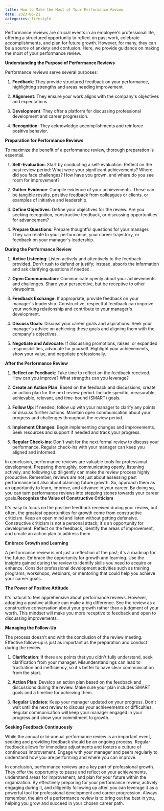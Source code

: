 ```yaml
---
title: How to Make the Most of Your Performance Review
date: 2023-06-21
categories: lifestyle
---
```



Performance reviews are crucial events in an employee's professional life, offering a structured opportunity to reflect on past work, celebrate accomplishments, and plan for future growth. However, for many, they can be a source of anxiety and confusion. Here, we provide guidance on making the most of your performance review.

**Understanding the Purpose of Performance Reviews**

Performance reviews serve several purposes:

1. **Feedback**: They provide structured feedback on your performance, highlighting strengths and areas needing improvement.

2. **Alignment**: They ensure your work aligns with the company's objectives and expectations.

3. **Development**: They offer a platform for discussing professional development and career progression.

4. **Recognition**: They acknowledge accomplishments and reinforce positive behavior.

**Preparation for Performance Reviews**

To maximize the benefit of a performance review, thorough preparation is essential.

1. **Self-Evaluation**: Start by conducting a self-evaluation. Reflect on the past review period: What were your significant achievements? Where did you face challenges? How have you grown, and where do you see room for improvement?

2. **Gather Evidence**: Compile evidence of your achievements. These can be tangible results, positive feedback from colleagues or clients, or examples of initiative and leadership.

3. **Define Objectives**: Define your objectives for the review. Are you seeking recognition, constructive feedback, or discussing opportunities for advancement?

4. **Prepare Questions**: Prepare thoughtful questions for your manager. They can relate to your performance, your career trajectory, or feedback on your manager's leadership.

**During the Performance Review**

1. **Active Listening**: Listen actively and attentively to the feedback provided. Don't rush to defend or justify; instead, absorb the information and ask clarifying questions if needed.

2. **Open Communication**: Communicate openly about your achievements and challenges. Share your perspective, but be receptive to other viewpoints.

3. **Feedback Exchange**: If appropriate, provide feedback on your manager's leadership. Constructive, respectful feedback can improve your working relationship and contribute to your manager's development.

4. **Discuss Goals**: Discuss your career goals and aspirations. Seek your manager's advice on achieving these goals and aligning them with the company's objectives.

5. **Negotiate and Advocate**: If discussing promotions, raises, or expanded responsibilities, advocate for yourself. Highlight your achievements, show your value, and negotiate professionally.

**After the Performance Review**

1. **Reflect on Feedback**: Take time to reflect on the feedback received. How can you improve? What strengths can you leverage?

2. **Create an Action Plan**: Based on the feedback and discussions, create an action plan for the next review period. Include specific, measurable, achievable, relevant, and time-bound (SMART) goals.

3. **Follow Up**: If needed, follow up with your manager to clarify any points or discuss further actions. Maintain open communication about your progress and challenges throughout the review period.

4. **Implement Changes**: Begin implementing changes and improvements. Seek resources and support if needed and track your progress.

5. **Regular Check-ins**: Don't wait for the next formal review to discuss your performance. Regular check-ins with your manager can keep you aligned and informed.

In conclusion, performance reviews are valuable tools for professional development. Preparing thoroughly, communicating openly, listening actively, and following up diligently can make the review process highly productive. Remember, reviews are not just about assessing past performance but also about planning future growth. So, approach them as an opportunity to learn, improve, and advance in your career. By doing so, you can turn performance reviews into stepping stones towards your career goals.**Recognize the Value of Constructive Criticism**

It's easy to focus on the positive feedback received during your review, but often, the greatest opportunities for growth come from constructive criticism. Keep an open mind and listen without getting defensive. Constructive criticism is not a personal attack; it's an opportunity for development. Reflect on the feedback, identify the areas of improvement, and create an action plan to address them.

**Embrace Growth and Learning**

A performance review is not just a reflection of the past; it's a roadmap for the future. Embrace the opportunity for growth and learning. Use the insights gained during the review to identify skills you need to acquire or enhance. Consider professional development activities such as training programs, workshops, webinars, or mentoring that could help you achieve your career goals.

**The Power of Positive Attitude**

It's natural to feel apprehensive about performance reviews. However, adopting a positive attitude can make a big difference. See the review as a constructive conversation about your growth rather than a judgment of your worth. This mindset will make you more receptive to feedback and open to discussing improvements.

**Managing the Follow-Up**

The process doesn't end with the conclusion of the review meeting. Effective follow-up is just as important as the preparation and conduct during the review.

1. **Clarification**: If there are points that you didn't fully understand, seek clarification from your manager. Misunderstandings can lead to frustration and inefficiency, so it's better to have clear communication from the start.

2. **Action Plan**: Develop an action plan based on the feedback and discussions during the review. Make sure your plan includes SMART goals and a timeline for achieving them.

3. **Regular Updates**: Keep your manager updated on your progress. Don't wait until the next review to discuss your achievements or difficulties. Regular communication will keep your manager engaged in your progress and show your commitment to growth.

**Seeking Feedback Continuously**

While the annual or bi-annual performance review is an important event, seeking and providing feedback should be an ongoing process. Regular feedback allows for immediate adjustments and fosters a culture of continuous improvement. Engage with your manager and peers regularly to understand how you are performing and where you can improve.

In conclusion, performance reviews are a key part of professional growth. They offer the opportunity to pause and reflect on your achievements, understand areas for improvement, and plan for your future within the organization. By effectively preparing for your performance review, actively engaging during it, and diligently following up after, you can leverage it as a powerful tool for professional development and career progression. Always remember, the aim of a performance review is to bring out the best in you, helping you grow and succeed in your chosen career path.